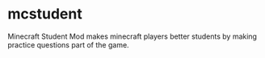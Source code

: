 mcstudent
=========

Minecraft Student Mod makes minecraft players better students by making practice questions part of the game.
